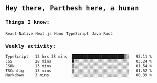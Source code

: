 <samp>
    <h2>Hey there, Parthesh here, a human</h2>
    <h3>Things I know: </h3>
    <code>React-Native</code> <code>Next.js</code> <code>Hono</code> <code>TypeScript</code> <code>Java</code> <code>Rust</code>
    <h3>Weekly activity:</h3>
<!--START_SECTION:waka-->

```txt
TypeScript   13 hrs 38 mins  ███████████████████████▒░   93.11 %
CSS          28 mins         ▓░░░░░░░░░░░░░░░░░░░░░░░░   03.24 %
JSON         13 mins         ▒░░░░░░░░░░░░░░░░░░░░░░░░   01.54 %
TSConfig     13 mins         ▒░░░░░░░░░░░░░░░░░░░░░░░░   01.52 %
Markdown     3 mins          ░░░░░░░░░░░░░░░░░░░░░░░░░   00.39 %
```

<!--END_SECTION:waka-->
</samp>
